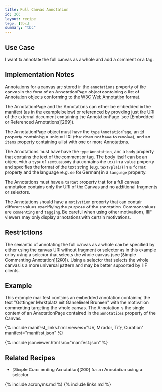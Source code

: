 ```yaml
---
title: Full Canvas Annotation
id: 266
layout: recipe
tags: [tbc]
summary: "tbc"
---
```


## Use Case

I want to annotate the full canvas as a whole and add a comment or a tag.

## Implementation Notes

Annotations for a canvas are stored in the `annotations` property of the canvas in the form of an AnnotationPage object containing a list of Annotation objects conforming to the [W3C Web Annotation](https://www.w3.org/TR/annotation-model/) format.

The AnnotationPage and the Annotations can either be embedded in the manifest (as in the example below) or referenced by providing just the URI of the external document containing the AnnotationPage (see [Embedded or Referenced Annotations][269]).

The AnnotationPage object must have the `type` `AnnotationPage`, an `id` property containing a unique URI (that does not have to resolve), and an `items` property containing a list with one or more Annotations.

The Annotations must have have the `type` `Annotation`, and a `body` property that contains the text of the comment or tag. The body itself can be an object with a `type` of `TextualBody` that contains the text in a `value` property and specifies the format of the text string (e.g. `text/plain`) in a `format` property and the language (e.g. `de` for German) in a `language` property.

The Annotations must have a `target` property that for a full canvas annotation contains only the URI of the Canvas and no additional fragments or selectors.

The Annotations should have a `motivation` property that can contain different values specifiying the purpose of the annotation. Common values are `commenting` and `tagging`. Be careful when using other motivations, IIIF viewers may only display annotations with certain motivations.

## Restrictions

The semantic of annotating the full canvas as a whole can be specified by either using the canvas URI without fragment or selector as in this example or by using a selector that selects the whole canvas (see [Simple Commenting Annotation][260]). Using a selector that selects the whole canvas is a more universal pattern and may be better supported by IIIF clients.

## Example

This example manifest contains an embedded annotation containing the text "Göttinger Marktplatz mit Gänseliesel Brunnen" with the motivation commenting targeting the whole canvas. The Annotation is the single content of an AnnotationPage contained in the `annotations` property of the Canvas.

{% include manifest_links.html viewers="UV, Mirador, Tify, Curation" manifest="manifest.json" %}

{% include jsonviewer.html src="manifest.json" %}

## Related Recipes

* [Simple Commenting Annotation][260] for an Annotation using a selector

{% include acronyms.md %}
{% include links.md %}

